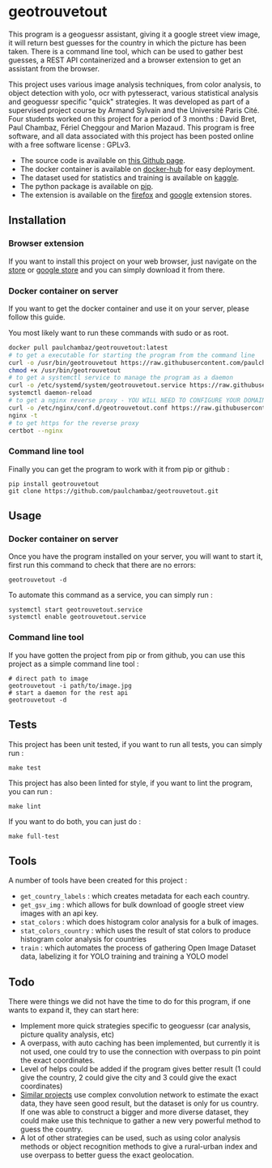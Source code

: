 # geotrouvetout

This program is a geoguessr assistant, giving it a google street view image, it will return best guesses for the country in which the picture has been taken.
There is a command line tool, which can be used to gather best guesses, a REST API containerized and a browser extension to get an assistant from the browser.

This project uses various image analysis techniques, from color analysis, to object detection with yolo, ocr with pytesseract, various statistical analysis and geoguessr specific "quick" strategies.
It was developed as part of a supervised project course by Armand Sylvain and the Université Paris Cité. Four students worked on this project for a period of 3 months : David Bret, Paul Chambaz, Fériel Cheggour and Marion Mazaud.
This program is free software, and all data associated with this project has been posted online with a free software license : GPLv3.

- The source code is available on [this Github page](https://github.com/paulchambaz/geotrouvetout).
- The docker container is available on [docker-hub](https://hub.docker.com/r/paulchambaz/geotrouvetout) for easy deployment.
- The dataset used for statistics and training is available on [kaggle](https://kaggle.com/paulchambaz/google-street-view).
- The python package is available on [pip](https://pypi.org/project/geotrouvetout).
- The extension is available on the [firefox](https://) and [google](https://) extension stores.

## Installation

### Browser extension

If you want to install this project on your web browser, just navigate on the [store](https://) or [google store](https://) and you can simply download it from there.

### Docker container on server

If you want to get the docker container and use it on your server, please follow this guide.

You most likely want to run these commands with sudo or as root.

```bash
docker pull paulchambaz/geotrouvetout:latest
# to get a executable for starting the program from the command line
curl -o /usr/bin/geotrouvetout https://raw.githubusercontent.com/paulchambaz/geotrouvetout/master/target/geotrouvetout
chmod +x /usr/bin/geotrouvetout
# to get a systemctl service to manage the program as a daemon
curl -o /etc/systemd/system/geotrouvetout.service https://raw.githubusercontent.com/paulchambaz/geotrouvetout/master/target/geotrouvetout.service
systemctl daemon-reload
# to get a nginx reverse proxy - YOU WILL NEED TO CONFIGURE YOUR DOMAIN NAME
curl -o /etc/nginx/conf.d/geotrouvetout.conf https://raw.githubusercontent.com/paulchambaz/geotrouvetout/master/target/geotrouvetout.conf
nginx -t
# to get https for the reverse proxy
certbot --nginx
```

### Command line tool

Finally you can get the program to work with it from pip or github :

```
pip install geotrouvetout
git clone https://github.com/paulchambaz/geotrouvetout.git
```

## Usage

### Docker container on server

Once you have the program installed on your server, you will want to start it, first run this command to check that there are no errors: 

```
geotrouvetout -d
```

To automate this command as a service, you can simply run :

```
systemctl start geotrouvetout.service
systemctl enable geotrouvetout.service
```

### Command line tool

If you have gotten the project from pip or from github, you can use this project as a simple command line tool :

```
# direct path to image
geotrouvetout -i path/to/image.jpg
# start a daemon for the rest api
geotrouvetout -d
```

## Tests

This project has been unit tested, if you want to run all tests, you can simply run : 

```
make test
```

This project has also been linted for style, if you want to lint the program, you can run :


```
make lint
```

If you want to do both, you can just do :


```
make full-test
```

## Tools

A number of tools have been created for this project :

- `get_country_labels` : which creates metadata for each each country.
- `get_gsv_img` : which allows for bulk download of google street view images with an api key.
- `stat_colors` : which does histogram color analysis for a bulk of images.
- `stat_colors_country` : which uses the result of stat colors to produce histogram color analysis for countries
- `train` : which automates the process of gathering Open Image Dataset data, labelizing it for YOLO training and training a YOLO model

## Todo

There were things we did not have the time to do for this program, if one wants to expand it, they can start here:

- Implement more quick strategies specific to geoguessr (car analysis, picture quality analysis, etc)
- A overpass, with auto caching has been implemented, but currently it is not used, one could try to use the connection with overpass to pin point the exact coordinates.
- Level of helps could be added if the program gives better result (1 could give the country, 2 could give the city and 3 could give the exact coordinates)
- [Similar projects](https://github.com/Stelath/geoguessr-ai) use complex convolution network to estimate the exact data, they have seen good result, but the dataset is only for us country. If one was able to construct a bigger and more diverse dataset, they could make use this technique to gather a new very powerful method to guess the country.
- A lot of other strategies can be used, such as using color analysis methods or object recognition methods to give a rural-urban index and use overpass to better guess the exact geolocation.

